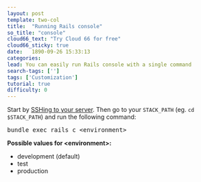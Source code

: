 ```yaml
---
layout: post
template: two-col
title:  "Running Rails console"
so_title: "console"
cloud66_text: "Try Cloud 66 for free"
cloud66_sticky: true
date:   1890-09-26 15:33:13
categories: 
lead: You can easily run Rails console with a single command
search-tags: ['']
tags: ['Customization']
tutorial: true
difficulty: 0
---
```

Start by [SSHing to your server](/how-to/shell-to-your-servers.html). Then go to your `STACK_PATH` (eg. `cd $STACK_PATH`) and run the following command:

<pre class="terminal">
<kbd>bundle exec rails c &lt;environment&gt;</kbd>
</pre>

**Possible values for &lt;environment&gt;:**
<ul>
    <li>development (default)</li>
    <li>test</li>
    <li>production</li>
</ul>